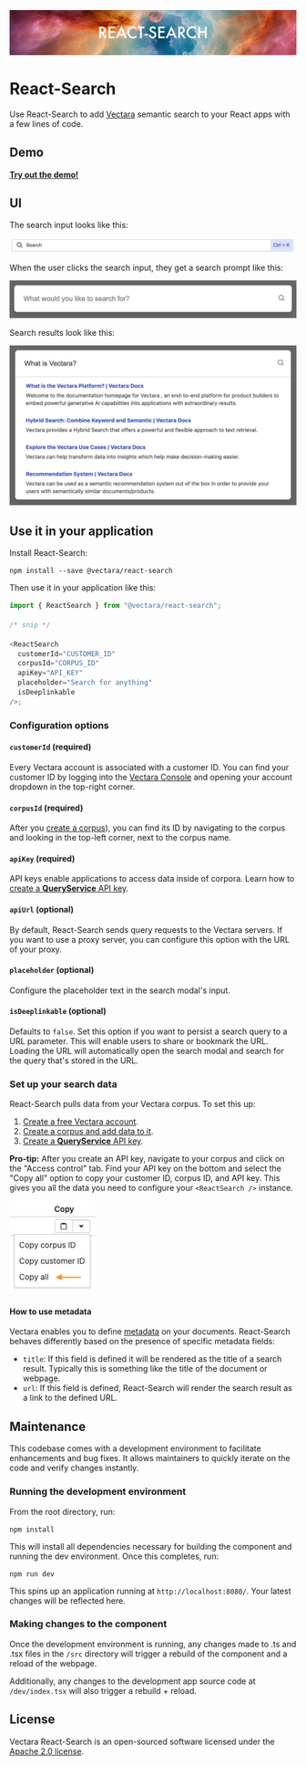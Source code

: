 <p align="center">
  <img style="max-width: 100%;" alt="Welcome to Create UI" src="images/projectLogo.png"/>
</p>

# React-Search

Use React-Search to add [Vectara](https://vectara.com/) semantic search to your React apps with a few lines of code.

## Demo

**[Try out the demo!](https://vectara.github.io/react-search/)**

## UI

The search input looks like this:

![React-Search input](images/searchInput.jpg)

When the user clicks the search input, they get a search prompt like this:

![React-Search prompt](images/searchPrompt.jpg)

Search results look like this:

![React-Search results](images/searchResults.jpg)

## Use it in your application

Install React-Search:

```shell
npm install --save @vectara/react-search
```

Then use it in your application like this:

```js
import { ReactSearch } from "@vectara/react-search";

/* snip */

<ReactSearch
  customerId="CUSTOMER_ID"
  corpusId="CORPUS_ID"
  apiKey="API_KEY"
  placeholder="Search for anything"
  isDeeplinkable
/>;
```

### Configuration options

#### `customerId` (required)

Every Vectara account is associated with a customer ID. You can find your customer ID by logging into the [Vectara Console](https://console.vectara.com/) and opening your account dropdown in the top-right corner.

#### `corpusId` (required)

After you [create a corpus](https://docs.vectara.com/docs/console-ui/creating-a-corpus)), you can find its ID by navigating to the corpus and looking in the top-left corner, next to the corpus name.

#### `apiKey` (required)

API keys enable applications to access data inside of corpora. Learn how to [create a **QueryService** API key](https://docs.vectara.com/docs/console-ui/manage-api-access#create-an-api-key).

#### `apiUrl` (optional)

By default, React-Search sends query requests to the Vectara servers. If you want to use a proxy server, you can configure this option with the URL of your proxy.

#### `placeholder` (optional)

Configure the placeholder text in the search modal's input.

#### `isDeeplinkable` (optional)

Defaults to `false`. Set this option if you want to persist a search query to a URL parameter. This will enable users to share or bookmark the URL. Loading the URL will automatically open the search modal and search for the query that's stored in the URL.

### Set up your search data

React-Search pulls data from your Vectara corpus. To set this up:

1. [Create a free Vectara account](https://console.vectara.com/signup).
2. [Create a corpus and add data to it](https://docs.vectara.com/docs/console-ui/creating-a-corpus).
3. [Create a **QueryService** API key](https://docs.vectara.com/docs/console-ui/manage-api-access#create-an-api-key).

**Pro-tip:** After you create an API key, navigate to your corpus and click on the "Access control" tab. Find your API key on the bottom and select the "Copy all" option to copy your customer ID, corpus ID, and API key. This gives you all the data you need to configure your `<ReactSearch />` instance.

![Copy all option](images/copyAll.jpg)

#### How to use metadata

Vectara enables you to define [metadata](https://docs.vectara.com/docs/learn/document-data-structuring#metadata) on your documents. React-Search behaves differently based on the presence of specific metadata fields:

- `title`: If this field is defined it will be rendered as the title of a search result. Typically this is something like the title of the document or webpage.
- `url`: If this field is defined, React-Search will render the search result as a link to the defined URL.

## Maintenance

This codebase comes with a development environment to facilitate enhancements and bug fixes. It allows maintainers to quickly iterate on the code and verify changes instantly.

### Running the development environment

From the root directory, run:

```
npm install
```

This will install all dependencies necessary for building the component and running the dev environment. Once this completes, run:

```
npm run dev
```

This spins up an application running at `http://localhost:8080/`. Your latest changes will be reflected here.

### Making changes to the component

Once the development environment is running, any changes made to .ts and .tsx files in the `/src` directory will trigger a rebuild of the component and a reload of the webpage.

Additionally, any changes to the development app source code at `/dev/index.tsx` will also trigger a rebuild + reload.

## License

Vectara React-Search is an open-sourced software licensed under the [Apache 2.0 license](/LICENSE).
